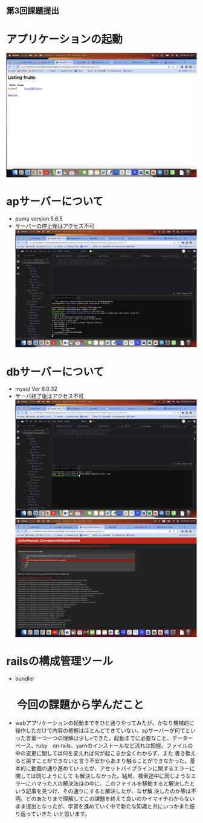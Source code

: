 ## 第3回課題提出

# アプリケーションの起動
![kidou](./images/app.png)


# apサーバーについて
- puma version 5.6.5
- サーバーの停止後はアクセス不可
![ap](./images/puma-ap-sv.png)


# dbサーバーについて
- mysql Ver 8.0.32
- サーバ終了後はアクセス不可
![db](./images/mysqldb.png)
![miss](./images/sql-err.png)


# railsの構成管理ツール

- bundler

# 　今回の課題から学んだこと 
- webアプリケーションの起動までをひと通りやってみたが、かなり機械的に操作しただけで内容の把握はほとんどできていない。apサーバーが何でといった言葉一つ一つの理解は少し>できた。起動までに必要なこと、データーベース、ruby　on rails、yarnのインストールなど流れは把握。ファイルの中の変更に関しては何を変えれば何が起こるか全くわからず、また
書き換えると戻すことができないと言う不安からあまり触ることができなかった。基本的に動画の通り進めていったが、アセットパイプラインに関するエラーに関しては同じようにして
も解決しなかった。結局、検索途中に同じようなエラーにハマった人の解決法ほの中に、このファイルを移動すると解決したという記事を見つけ、その通りにすると解決したが、なぜ解
決したのか等は不明。どのあたりまで理解してこの課題を終えて良いのかイマイチわからないまま提出となったが、学習を進めていく中で新たな知識と共にいつかまた振り返っていきた
いと思います。






